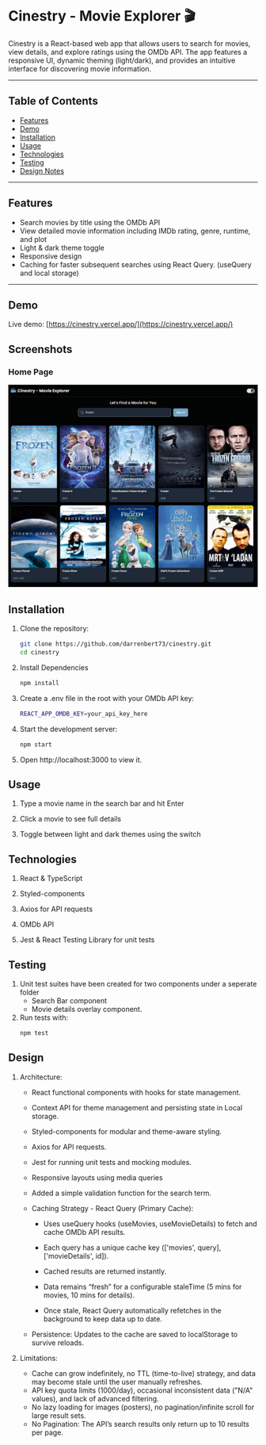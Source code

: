 # Cinestry - Movie Explorer 🎬

Cinestry is a React-based web app that allows users to search for movies, view details, and explore ratings using the OMDb API. The app features a responsive UI, dynamic theming (light/dark), and provides an intuitive interface for discovering movie information.

---

## Table of Contents

- [Features](#features)
- [Demo](#demo)
- [Installation](#installation)
- [Usage](#usage)
- [Technologies](#technologies)
- [Testing](#testing)
- [Design Notes](#design)

---

## Features

- Search movies by title using the OMDb API
- View detailed movie information including IMDb rating, genre, runtime, and plot
- Light & dark theme toggle
- Responsive design
- Caching for faster subsequent searches using React Query. (useQuery and local storage)

---

## Demo

Live demo: [https://cinestry.vercel.app/](https://cinestry.vercel.app/)

## Screenshots

### Home Page

![Cinestry Home](images/cinestry-screenshot.png)

## Installation

1. Clone the repository:
   ```bash
   git clone https://github.com/darrenbert73/cinestry.git
   cd cinestry
   ```
2. Install Dependencies
   ```bash
   npm install
   ```
3. Create a .env file in the root with your OMDb API key:
   ```bash
   REACT_APP_OMDB_KEY=your_api_key_here
   ```
4. Start the development server:
   ```bash
   npm start
   ```
5. Open http://localhost:3000 to view it.

## Usage

1. Type a movie name in the search bar and hit Enter

2. Click a movie to see full details

3. Toggle between light and dark themes using the switch

## Technologies

1. React & TypeScript

2. Styled-components

3. Axios for API requests

4. OMDb API

5. Jest & React Testing Library for unit tests

## Testing

1. Unit test suites have been created for two components under a seperate folder
   - Search Bar component
   - Movie details overlay component.
2. Run tests with:
   ```bash
   npm test
   ```

## Design

1.  Architecture:
    - React functional components with hooks for state management.

    - Context API for theme management and persisting state in Local storage.

    - Styled-components for modular and theme-aware styling.

    - Axios for API requests.

    - Jest for running unit tests and mocking modules.

    - Responsive layouts using media queries

    - Added a simple validation function for the search term.

    - Caching Strategy - React Query (Primary Cache):
      - Uses useQuery hooks (useMovies, useMovieDetails) to fetch and cache OMDb API results.

      - Each query has a unique cache key (['movies', query], ['movieDetails', id]).

      - Cached results are returned instantly.

      - Data remains “fresh” for a configurable staleTime (5 mins for movies, 10 mins for details).

      - Once stale, React Query automatically refetches in the background to keep data up to date.

    - Persistence: Updates to the cache are saved to localStorage to survive reloads.

2.  Limitations:
    - Cache can grow indefinitely, no TTL (time-to-live) strategy, and data may become stale until the user manually refreshes.
    - API key quota limits (1000/day), occasional inconsistent data ("N/A" values), and lack of advanced filtering.
    - No lazy loading for images (posters), no pagination/infinite scroll for large result sets.
    - No Pagination: The API’s search results only return up to 10 results per page.
